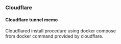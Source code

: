 ### Cloudflare
#### Cloudflare tunnel memo
Cloudflared install procedure using docker compose  
from docker command provided by cloudflare.